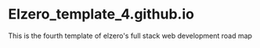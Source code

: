 # Elzero_template_4.github.io
This is the fourth template of elzero's full stack web development road map
